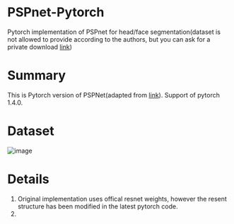 # PSPnet-Pytorch
Pytorch implementation of PSPnet for head/face segmentation(dataset is not allowed to provide according to the authors, but you can ask for a private download [link](https://www.mut1ny.com/face-headsegmentation-dataset))

# Summary
This is Pytorch version of PSPNet(adapted from [link](https://github.com/Lextal/pspnet-pytorch)). Support of pytorch 1.4.0.

# Dataset
![image](https://github.com/chuzcjoe/PSPnet-Pytorch/raw/master/img/seg.PNG)

# Details

1. Original implementation uses offical resnet weights, however the resent structure has been modified in the latest pytorch code.
2. 
